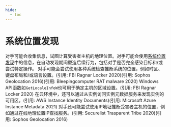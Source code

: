 ```yaml
---
hide:
  - toc
---
```


# 系统位置发现

对手可能会收集信息，试图计算受害者主机的地理位置。对手可能会使用[系统位置发现](https://attack.mitre.org/techniques/T1614)中的信息，在自动发现期间塑造后续行为，包括对手是否完全感染目标和/或尝试特定操作。  对手可能会尝试使用各种系统检查推断系统的位置，例如时区、键盘布局和/或语言设置。(引用: FBI Ragnar Locker 2020)(引用: Sophos Geolocation 2016)(引用: Bleepingcomputer RAT malware 2020) Windows API函数如<code>GetLocaleInfoW</code>也可用于确定主机的区域设置。(引用: FBI Ragnar Locker 2020) 在云环境中，还可以通过从实例访问实例元数据服务来发现实例的可用区。(引用: AWS Instance Identity Documents)(引用: Microsoft Azure Instance Metadata 2021)  对手还可能尝试使用IP地址推断受害者主机的位置，例如通过在线地理位置IP查找服务。(引用: Securelist Trasparent Tribe 2020)(引用: Sophos Geolocation 2016)
